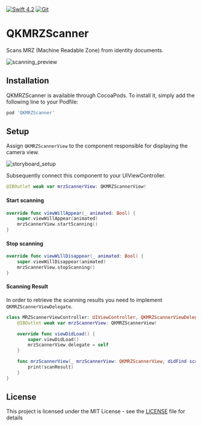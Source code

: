 [![Swift 4.2](https://img.shields.io/badge/Swift-4.2-orange.svg?style=flat)](https://developer.apple.com/swift/)
[![Git](https://img.shields.io/badge/GitHub-Mattijah-blue.svg?style=flat)](https://github.com/Mattijah)


# QKMRZScanner

Scans MRZ (Machine Readable Zone) from identity documents.

![scanning_preview](ReadmeAssets/scanning.gif)

## Installation

QKMRZScanner is available through CocoaPods. To install it, simply add the following line to your Podfile:

```ruby
pod 'QKMRZScanner'
```

## Setup

Assign `QKMRZScannerView` to the component responsible for displaying the camera view.

![storyboard_setup](ReadmeAssets/storyboard.png)


Subsequently connect this component to your UIViewController.

```swift
@IBOutlet weak var mrzScannerView: QKMRZScannerView!
```

#### Start scanning
```swift
override func viewWillAppear(_ animated: Bool) {
    super.viewWillAppear(animated)
    mrzScannerView.startScanning()
}
```

#### Stop scanning
```swift
override func viewWillDisappear(_ animated: Bool) {
    super.viewWillDisappear(animated)
    mrzScannerView.stopScanning()
}
```

#### Scanning Result

In order to retrieve the scanning results you need to implement `QKMRZScannerViewDelegate`.

```swift
class MRZScannerViewController: UIViewController, QKMRZScannerViewDelegate {
    @IBOutlet weak var mrzScannerView: QKMRZScannerView!

    override func viewDidLoad() {
        super.viewDidLoad()
        mrzScannerView.delegate = self
    }

    func mrzScannerView(_ mrzScannerView: QKMRZScannerView, didFind scanResult: QKMRZScanResult) {
        print(scanResult)
    }
}
```

## License

This project is licensed under the MIT License - see the [LICENSE](LICENSE) file for details
